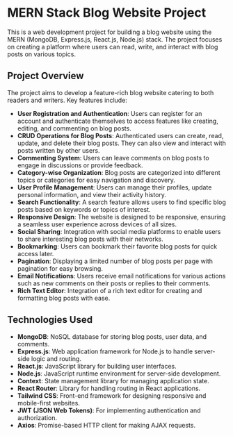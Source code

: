 # MERN Stack Blog Website Project

This is a web development project for building a blog website using the MERN (MongoDB, Express.js, React.js, Node.js) stack. The project focuses on creating a platform where users can read, write, and interact with blog posts on various topics.

## Project Overview

The project aims to develop a feature-rich blog website catering to both readers and writers. Key features include:

- **User Registration and Authentication**: Users can register for an account and authenticate themselves to access features like creating, editing, and commenting on blog posts.
- **CRUD Operations for Blog Posts**: Authenticated users can create, read, update, and delete their blog posts. They can also view and interact with posts written by other users.
- **Commenting System**: Users can leave comments on blog posts to engage in discussions or provide feedback.
- **Category-wise Organization**: Blog posts are categorized into different topics or categories for easy navigation and discovery.
- **User Profile Management**: Users can manage their profiles, update personal information, and view their activity history.
- **Search Functionality**: A search feature allows users to find specific blog posts based on keywords or topics of interest.
- **Responsive Design**: The website is designed to be responsive, ensuring a seamless user experience across devices of all sizes.
- **Social Sharing**: Integration with social media platforms to enable users to share interesting blog posts with their networks.
- **Bookmarking**: Users can bookmark their favorite blog posts for quick access later.
- **Pagination**: Displaying a limited number of blog posts per page with pagination for easy browsing.
- **Email Notifications**: Users receive email notifications for various actions such as new comments on their posts or replies to their comments.
- **Rich Text Editor**: Integration of a rich text editor for creating and formatting blog posts with ease.

## Technologies Used

- **MongoDB**: NoSQL database for storing blog posts, user data, and comments.
- **Express.js**: Web application framework for Node.js to handle server-side logic and routing.
- **React.js**: JavaScript library for building user interfaces.
- **Node.js**: JavaScript runtime environment for server-side development.
- **Context**: State management library for managing application state.
- **React Router**: Library for handling routing in React applications.
- **Tailwind CSS**: Front-end framework for designing responsive and mobile-first websites.
- **JWT (JSON Web Tokens)**: For implementing authentication and authorization.
- **Axios**: Promise-based HTTP client for making AJAX requests.
